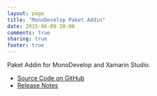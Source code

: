 ```yaml
---
layout: page
title: "MonoDevelop Paket Addin"
date: 2015-06-09 20:00
comments: true
sharing: true
footer: true
---
```



Paket Addin for MonoDevelop and Xamarin Studio.

 * [Source Code on GitHub](https://github.com/mrward/monodevelop-paket-addin)
 * [Release Notes](Releases/)
 